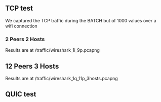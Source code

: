 ## TCP test
We captured the TCP traffic during the BATCH but of 1000 values over a wifi connection

### 2 Peers 2 Hosts
Results are at /traffic/wireshark_1i_9p.pcapng

## 12 Peers 3 Hosts
Results are at /traffic/wireshark_1q_11p_3hosts.pcapng

## QUIC test
